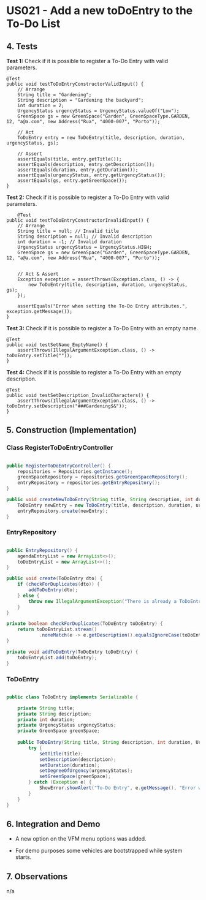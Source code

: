 # US021 - Add a new toDoEntry to the To-Do List

## 4. Tests 

**Test 1:** Check if it is possible to register a To-Do Entry with valid parameters.

    @Test
    public void testToDoEntryConstructorValidInput() {
        // Arrange
        String title = "Gardening";
        String description = "Gardening the backyard";
        int duration = 2;
        UrgencyStatus urgencyStatus = UrgencyStatus.valueOf("Low");
        GreenSpace gs = new GreenSpace("Garden", GreenSpaceType.GARDEN, 12, "a@a.com", new Address("Rua", "4000-007", "Porto"));

        // Act
        ToDoEntry entry = new ToDoEntry(title, description, duration, urgencyStatus, gs);

        // Assert
        assertEquals(title, entry.getTitle());
        assertEquals(description, entry.getDescription());
        assertEquals(duration, entry.getDuration());
        assertEquals(urgencyStatus, entry.getUrgencyStatus());
        assertEquals(gs, entry.getGreenSpace());
    }
**Test 2:** Check if it is possible to register a To-Do Entry with valid parameters.

        @Test
    public void testToDoEntryConstructorInvalidInput() {
        // Arrange
        String title = null; // Invalid title
        String description = null; // Invalid description
        int duration = -1; // Invalid duration
        UrgencyStatus urgencyStatus = UrgencyStatus.HIGH;
        GreenSpace gs = new GreenSpace("Garden", GreenSpaceType.GARDEN, 12, "a@a.com", new Address("Rua", "4000-007", "Porto"));


        // Act & Assert
        Exception exception = assertThrows(Exception.class, () -> {
            new ToDoEntry(title, description, duration, urgencyStatus, gs);
        });

        assertEquals("Error when setting the To-Do Entry attributes.", exception.getMessage());
    }

**Test 3:** Check if it is possible to register a To-Do Entry with an empty name. 

    @Test
    public void testSetName_EmptyName() {
        assertThrows(IllegalArgumentException.class, () -> toDoEntry.setTitle(""));
    }

**Test 4:** Check if it is possible to register a To-Do Entry with an empty description.

    @Test
    public void testSetDescription_InvalidCharacters() {
        assertThrows(IllegalArgumentException.class, () -> toDoEntry.setDescription("###Gardening$&"));
    }


## 5. Construction (Implementation)

### Class RegisterToDoEntryController

```java

public RegisterToDoEntryController() {
    repositories = Repositories.getInstance();
    greenSpaceRepository = repositories.getGreenSpaceRepository();
    entryRepository = repositories.getEntryRepository();
}

public void createNewToDoEntry(String title, String description, int duration, UrgencyStatus urg, GreenSpaceDto greenSpaceDto) {
    ToDoEntry newEntry = new ToDoEntry(title, description, duration, urg, GreenSpaceMapper.toDomain(greenSpaceDto));
    entryRepository.create(newEntry);
}

```

### EntryRepository

````java

public EntryRepository() {
    agendaEntryList = new ArrayList<>();
    toDoEntryList = new ArrayList<>();
}

public void create(ToDoEntry dto) {
    if (checkForDuplicates(dto)) {
        addToDoEntry(dto);
    } else {
        throw new IllegalArgumentException("There is already a ToDoEntry with the same description.");
    }
}

private boolean checkForDuplicates(ToDoEntry toDoEntry) {
    return toDoEntryList.stream()
            .noneMatch(e -> e.getDescription().equalsIgnoreCase(toDoEntry.getDescription()));
}

private void addToDoEntry(ToDoEntry toDoEntry) {
    toDoEntryList.add(toDoEntry);
}

````

### ToDoEntry

````java

public class ToDoEntry implements Serializable {

    private String title;
    private String description;
    private int duration;
    private UrgencyStatus urgencyStatus;
    private GreenSpace greenSpace;
    
    public ToDoEntry(String title, String description, int duration, UrgencyStatus urgencyStatus, GreenSpace greenSpace) {
        try {
            setTitle(title);
            setDescription(description);
            setDuration(duration);
            setDegreeOfUrgency(urgencyStatus);
            setGreenSpace(greenSpace);
        } catch (Exception e) {
            ShowError.showAlert("To-Do Entry", e.getMessage(), "Error when setting the To-Do Entry attributes.");
        }
    }
}
````


## 6. Integration and Demo 

* A new option on the VFM menu options was added.

* For demo purposes some vehicles are bootstrapped while system starts.


## 7. Observations

n/a
